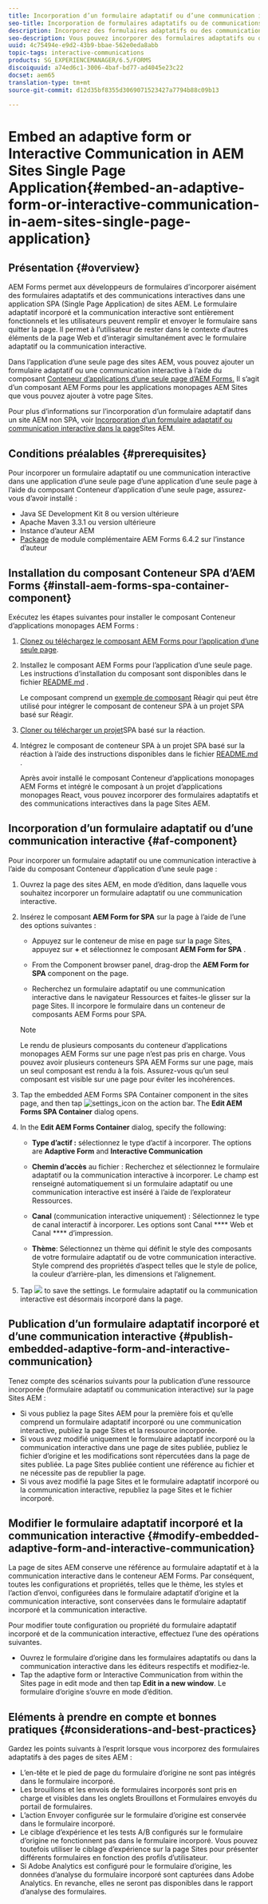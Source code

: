 ```yaml
---
title: Incorporation d’un formulaire adaptatif ou d’une communication interactive dans une application d’une seule page des sites AEM
seo-title: Incorporation de formulaires adaptatifs ou de communications interactives dans les pages de sites AEM
description: Incorporez des formulaires adaptatifs ou des communications interactives dans les pages de sites AEM. Les utilisateurs peuvent remplir et envoyer des formulaires sans quitter la page Sites.
seo-description: Vous pouvez incorporer des formulaires adaptatifs ou des communications interactives dans des pages de sites AEM. Les utilisateurs peuvent remplir et envoyer des formulaires sans quitter la page Sites.
uuid: 4c75494e-e9d2-43b9-bbae-562e0eda8abb
topic-tags: interactive-communications
products: SG_EXPERIENCEMANAGER/6.5/FORMS
discoiquuid: a74ed6c1-3006-4baf-bd77-ad4045e23c22
docset: aem65
translation-type: tm+mt
source-git-commit: d12d35bf8355d3069071523427a7794b88c09b13

---
```



# Embed an adaptive form or Interactive Communication in AEM Sites Single Page Application{#embed-an-adaptive-form-or-interactive-communication-in-aem-sites-single-page-application}

## Présentation {#overview}

AEM Forms permet aux développeurs de formulaires d’incorporer aisément des formulaires adaptatifs et des communications interactives dans une application SPA (Single Page Application) de sites AEM. Le formulaire adaptatif incorporé et la communication interactive sont entièrement fonctionnels et les utilisateurs peuvent remplir et envoyer le formulaire sans quitter la page. Il permet à l’utilisateur de rester dans le contexte d’autres éléments de la page Web et d’interagir simultanément avec le formulaire adaptatif ou la communication interactive.

Dans l’application d’une seule page des sites AEM, vous pouvez ajouter un formulaire adaptatif ou une communication interactive à l’aide du composant [Conteneur d’applications d’une seule page d’](../../forms/using/embed-adaptive-form-aem-sites-spa.md#af-component)[AEM Forms.](../../forms/using/embed-adaptive-form-aem-sites-spa.md#af-component) Il s’agit d’un composant AEM Forms pour les applications monopages AEM Sites que vous pouvez ajouter à votre page Sites.

Pour plus d’informations sur l’incorporation d’un formulaire adaptatif dans un site AEM non SPA, voir [Incorporation d’un formulaire adaptatif ou communication interactive dans la page](/help/forms/using/embed-adaptive-form-aem-sites.md)Sites AEM.

## Conditions préalables {#prerequisites}

Pour incorporer un formulaire adaptatif ou une communication interactive dans une application d’une seule page d’une application d’une seule page à l’aide du composant Conteneur d’application d’une seule page, assurez-vous d’avoir installé :

* Java SE Development Kit 8 ou version ultérieure
* Apache Maven 3.3.1 ou version ultérieure
* Instance d’auteur AEM
* [Package](https://helpx.adobe.com/aem-forms/kb/aem-forms-releases.html) de module complémentaire AEM Forms 6.4.2 sur l’instance d’auteur

## Installation du composant Conteneur SPA d’AEM Forms {#install-aem-forms-spa-container-component}

Exécutez les étapes suivantes pour installer le composant Conteneur d’applications monopages AEM Forms :

1. [Clonez ou téléchargez le composant AEM Forms pour l’application d’une seule page](https://github.com/Adobe-Marketing-Cloud/aem-forms/tree/master/forms-spa).
1. Installez le composant AEM Forms pour l’application d’une seule page. Les instructions d’installation du composant sont disponibles dans le fichier [README.md](https://github.com/Adobe-Marketing-Cloud/aem-forms/tree/master/forms-spa#aem-form-component) .

   Le composant comprend un [exemple de composant](https://github.com/Adobe-Marketing-Cloud/aem-forms/tree/master/forms-spa/react-component) Réagir qui peut être utilisé pour intégrer le composant de conteneur SPA à un projet SPA basé sur Réagir.

1. [Cloner ou télécharger un projet](https://github.com/adobe/aem-sample-we-retail-journal)SPA basé sur la réaction.
1. Intégrez le composant de conteneur SPA à un projet SPA basé sur la réaction à l’aide des instructions disponibles dans le fichier [README.md](https://github.com/Adobe-Marketing-Cloud/aem-forms/tree/master/forms-spa/react-component#aem-form-react-component-for-spa---editor) .

   Après avoir installé le composant Conteneur d’applications monopages AEM Forms et intégré le composant à un projet d’applications monopages React, vous pouvez incorporer des formulaires adaptatifs et des communications interactives dans la page Sites AEM.

## Incorporation d’un formulaire adaptatif ou d’une communication interactive {#af-component}

Pour incorporer un formulaire adaptatif ou une communication interactive à l’aide du composant Conteneur d’application d’une seule page :

1. Ouvrez la page des sites AEM, en mode d’édition, dans laquelle vous souhaitez incorporer un formulaire adaptatif ou une communication interactive.
1. Insérez le composant **AEM Form for SPA** sur la page à l’aide de l’une des options suivantes :

   * Appuyez sur le conteneur de mise en page sur la page Sites, appuyez sur **+** et sélectionnez le composant **AEM Form for SPA** .

   * From the Component browser panel, drag-drop the **AEM Form for SPA** component on the page.
   * Recherchez un formulaire adaptatif ou une communication interactive dans le navigateur Ressources et faites-le glisser sur la page Sites. Il incorpore le formulaire dans un conteneur de composants AEM Forms pour SPA.
   >[!NOTE]
   >
   >Le rendu de plusieurs composants du conteneur d’applications monopages AEM Forms sur une page n’est pas pris en charge. Vous pouvez avoir plusieurs conteneurs SPA AEM Forms sur une page, mais un seul composant est rendu à la fois. Assurez-vous qu’un seul composant est visible sur une page pour éviter les incohérences.

1. Tap the embedded AEM Forms SPA Container component in the sites page, and then tap ![settings_icon](assets/settings_icon.png) on the action bar. The **Edit AEM Forms SPA Container** dialog opens.
1. In the **Edit AEM Forms Container** dialog, specify the following:

   * **Type d’actif :** sélectionnez le type d’actif à incorporer. The options are **Adaptive Form** and **Interactive Communication**

   * **Chemin d’accès** au fichier : Recherchez et sélectionnez le formulaire adaptatif ou la communication interactive à incorporer. Le champ est renseigné automatiquement si un formulaire adaptatif ou une communication interactive est inséré à l’aide de l’explorateur Ressources.
   * **Canal** (communication interactive uniquement) : Sélectionnez le type de canal interactif à incorporer. Les options sont Canal **** Web et Canal **** d’impression.

   * **Thème**: Sélectionnez un thème qui définit le style des composants de votre formulaire adaptatif ou de votre communication interactive. Style comprend des propriétés d’aspect telles que le style de police, la couleur d’arrière-plan, les dimensions et l’alignement.

1. Tap ![](assets/done_icon.png) to save the settings. Le formulaire adaptatif ou la communication interactive est désormais incorporé dans la page.

## Publication d’un formulaire adaptatif incorporé et d’une communication interactive {#publish-embedded-adaptive-form-and-interactive-communication}

Tenez compte des scénarios suivants pour la publication d’une ressource incorporée (formulaire adaptatif ou communication interactive) sur la page Sites AEM :

* Si vous publiez la page Sites AEM pour la première fois et qu’elle comprend un formulaire adaptatif incorporé ou une communication interactive, publiez la page Sites et la ressource incorporée.
* Si vous avez modifié uniquement le formulaire adaptatif incorporé ou la communication interactive dans une page de sites publiée, publiez le fichier d’origine et les modifications sont répercutées dans la page de sites publiée. La page Sites publiée contient une référence au fichier et ne nécessite pas de republier la page.
* Si vous avez modifié la page Sites et le formulaire adaptatif incorporé ou la communication interactive, republiez la page Sites et le fichier incorporé.

## Modifier le formulaire adaptatif incorporé et la communication interactive {#modify-embedded-adaptive-form-and-interactive-communication}

La page de sites AEM conserve une référence au formulaire adaptatif et à la communication interactive dans le conteneur AEM Forms. Par conséquent, toutes les configurations et propriétés, telles que le thème, les styles et l’action d’envoi, configurées dans le formulaire adaptatif d’origine et la communication interactive, sont conservées dans le formulaire adaptatif incorporé et la communication interactive.

Pour modifier toute configuration ou propriété du formulaire adaptatif incorporé et de la communication interactive, effectuez l’une des opérations suivantes.

* Ouvrez le formulaire d’origine dans les formulaires adaptatifs ou dans la communication interactive dans les éditeurs respectifs et modifiez-le.
* Tap the adaptive form or Interactive Communication from within the Sites page in edit mode and then tap **Edit in a new window**. Le formulaire d’origine s’ouvre en mode d’édition.

## Eléments à prendre en compte et bonnes pratiques {#considerations-and-best-practices}

Gardez les points suivants à l’esprit lorsque vous incorporez des formulaires adaptatifs à des pages de sites AEM :

* L’en-tête et le pied de page du formulaire d’origine ne sont pas intégrés dans le formulaire incorporé.
* Les brouillons et les envois de formulaires incorporés sont pris en charge et visibles dans les onglets Brouillons et Formulaires envoyés du portail de formulaires.
* L’action Envoyer configurée sur le formulaire d’origine est conservée dans le formulaire incorporé.
* Le ciblage d’expérience et les tests A/B configurés sur le formulaire d’origine ne fonctionnent pas dans le formulaire incorporé. Vous pouvez toutefois utiliser le ciblage d’expérience sur la page Sites pour présenter différents formulaires en fonction des profils d’utilisateur.
* Si Adobe Analytics est configuré pour le formulaire d’origine, les données d’analyse du formulaire incorporé sont capturées dans Adobe Analytics. En revanche, elles ne seront pas disponibles dans le rapport d’analyse des formulaires.

